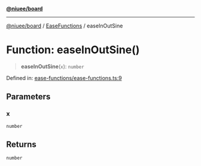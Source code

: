 [**@niuee/board**](../../../README.md)

***

[@niuee/board](../../../globals.md) / [EaseFunctions](../README.md) / easeInOutSine

# Function: easeInOutSine()

> **easeInOutSine**(`x`): `number`

Defined in: [ease-functions/ease-functions.ts:9](https://github.com/niuee/board/blob/a0a1179721d4f4b943b6a9bc156753ac9737e502/src/ease-functions/ease-functions.ts#L9)

## Parameters

### x

`number`

## Returns

`number`
